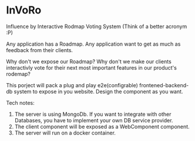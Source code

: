 # InVoRo
Influence by Interactive Rodmap Voting System (Think of a better acronym :P)

Any application has a Roadmap.
Any application want to get as much as feedback from their clients.

Why don't we expose our Roadmap?
Why don't we make our clients interactivly vote for their next most important features in our product's rodemap?

This porject will pack a plug and play e2e(configrable) frontened-backend-db system to expose in you website.
Design the component as you want.


Tech notes:
1. The server is using MongoDb. If you want to integrate with other Databases, you have to implement your own DB service provider.
2. The client component will be exposed as a WebComponent component.
3. The server will run on a docker container.
